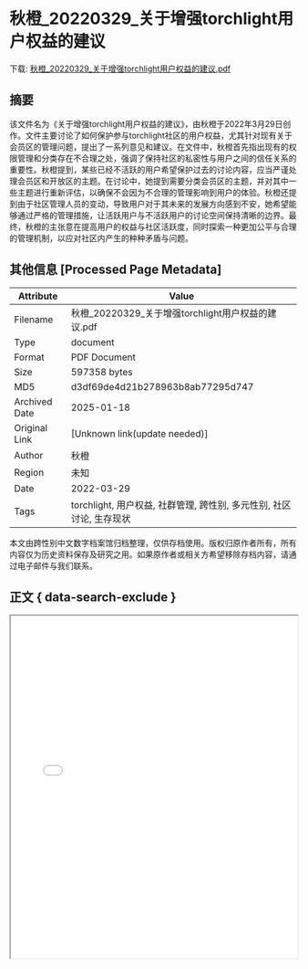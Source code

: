 # 秋橙_20220329_关于增强torchlight用户权益的建议

<!-- tcd_download_link -->
下载: <a href="../秋橙_20220329_关于增强torchlight用户权益的建议.pdf" download>秋橙_20220329_关于增强torchlight用户权益的建议.pdf</a>
<!-- tcd_download_link_end -->

## 摘要

<!-- tcd_abstract -->
该文件名为《关于增强torchlight用户权益的建议》，由秋橙于2022年3月29日创作。文件主要讨论了如何保护参与torchlight社区的用户权益，尤其针对现有关于会员区的管理问题，提出了一系列意见和建议。在文件中，秋橙首先指出现有的权限管理和分类存在不合理之处，强调了保持社区的私密性与用户之间的信任关系的重要性。秋橙提到，某些已经不活跃的用户希望保护过去的讨论内容，应当严谨处理会员区和开放区的主题。在讨论中，她提到需要分类会员区的主题，并对其中一些主题进行重新评估，以确保不会因为不合理的管理影响到用户的体验。秋橙还提到由于社区管理人员的变动，导致用户对于其未来的发展方向感到不安，她希望能够通过严格的管理措施，让活跃用户与不活跃用户的讨论空间保持清晰的边界。最终，秋橙的主张意在提高用户的权益与社区活跃度，同时探索一种更加公平与合理的管理机制，以应对社区内产生的种种矛盾与问题。

<!-- tcd_abstract_end -->

## 其他信息 [Processed Page Metadata]

| Attribute       | Value                                  |
|-----------------|----------------------------------------|
| Filename        | 秋橙_20220329_关于增强torchlight用户权益的建议.pdf                             |
| Type            | document                                 |
| Format          | PDF Document                               |
| Size            | 597358 bytes                           |
| MD5             | d3df69de4d21b278963b8ab77295d747                                  |
| Archived Date   | 2025-01-18                             |
| Original Link   | [Unknown link(update needed)]                         |
| Author          | 秋橙                               |
| Region          | 未知                               |
| Date            | 2022-03-29                                 |
| Tags            | torchlight, 用户权益, 社群管理, 跨性别, 多元性别, 社区讨论, 生存现状                                 |

本文由跨性别中文数字档案馆归档整理，仅供存档使用。版权归原作者所有，所有内容仅为历史资料保存及研究之用。如果原作者或相关方希望移除存档内容，请通过电子邮件与我们联系。

## 正文 { data-search-exclude }

<!-- tcd_main_text -->
<iframe src="../秋橙_20220329_关于增强torchlight用户权益的建议.pdf" width="100%" height="600px">
    <p>无法显示PDF，请下载查看。</p>
</iframe>
<!-- tcd_main_text_end -->


